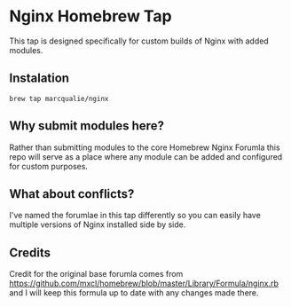 # Nginx Homebrew Tap

This tap is designed specifically for custom builds of Nginx with added modules.

## Instalation

    brew tap marcqualie/nginx

## Why submit modules here?

Rather than submitting modules to the core Homebrew Nginx Forumla this repo will serve as a place where any module can be added and configured for custom purposes.

## What about conflicts?

I've named the forumlae in this tap differently so you can easily have multiple versions of Nginx installed side by side.

## Credits

Credit for the original base forumla comes from https://github.com/mxcl/homebrew/blob/master/Library/Formula/nginx.rb and I will keep this formula up to date with any changes made there.
